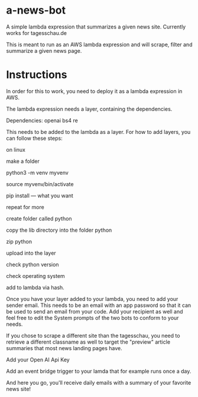 # a-news-bot

A simple lambda expression that summarizes a given news site. Currently works for tagesschau.de

This is meant to run as an AWS lambda expression and will scrape, filter and summarize a given news page. 

# Instructions

In order for this to work, you need to deploy it as a lambda expression in AWS. 

The lambda expression needs a layer, containing the dependencies.

Dependencies: 
openai
bs4
re

This needs to be added to the lambda as a layer. For how to add layers, you can follow these steps:

on linux 

make a folder

python3 -m venv myvenv

source myvenv/bin/activate

pip install — what you want

repeat for more

create folder called python

copy the lib directory into the folder python

zip python

upload into the layer

check python version

check operating system

add to lambda via hash.


Once you have your layer added to your lambda, you need to add your sender email. 
This needs to be an email with an app password so that it can be used to send an email from your code. 
Add your recipient as well and feel free to edit the System prompts of the two bots to conform to your needs. 

If you chose to scrape a different site than the tagesschau, you need to retrieve a different classname as well to target the "preview" article summaries that most news landing pages have. 

Add your Open AI Api Key

Add an event bridge trigger to your lamda that for example runs once a day. 

And here you go, you'll receive daily emails with a summary of your favorite news site! 
